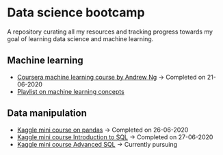 # Data science bootcamp

A repository curating all my resources and tracking progress towards my goal of learning data science and machine learning.

## Machine learning

- [Coursera machine learning course by Andrew Ng](https://www.coursera.org/learn/machine-learning/home/welcome) -> Completed on 21-06-2020
- [Playlist on machine learning concepts](https://www.youtube.com/playlist?list=PL_onPhFCkVQhUzcTVgQiC8W2ShZKWlm0s)


## Data manipulation
* [Kaggle mini course on pandas](https://www.kaggle.com/learn/pandas) -> Completed on 26-06-2020
* [Kaggle mini course Introduction to SQL](https://www.kaggle.com/learn/intro-to-sql) -> Completed on 27-06-2020
* [Kaggle mini course Advanced SQL](https://www.kaggle.com/learn/advanced-sql) -> Currently pursuing
  